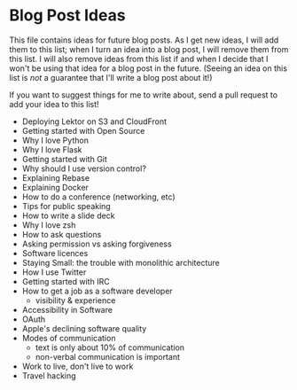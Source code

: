 # Blog Post Ideas

This file contains ideas for future blog posts. As I get new ideas, I will
add them to this list; when I turn an idea into a blog post, I will remove
them from this list. I will also remove ideas from this list if and when I
decide that I won't be using that idea for a blog post in the future.
(Seeing an idea on this list is *not* a guarantee that I'll write a blog post
about it!)

If you want to suggest things for me to write about, send a pull request to
add your idea to this list!

* Deploying Lektor on S3 and CloudFront
* Getting started with Open Source
* Why I love Python
* Why I love Flask
* Getting started with Git
* Why should I use version control?
* Explaining Rebase
* Explaining Docker
* How to do a conference (networking, etc)
* Tips for public speaking
* How to write a slide deck
* Why I love zsh
* How to ask questions
* Asking permission vs asking forgiveness
* Software licences
* Staying Small: the trouble with monolithic architecture
* How I use Twitter
* Getting started with IRC
* How to get a job as a software developer
  * visibility & experience
* Accessibility in Software
* OAuth
* Apple's declining software quality
* Modes of communication
  * text is only about 10% of communication
  * non-verbal communication is important
* Work to live, don't live to work
* Travel hacking


